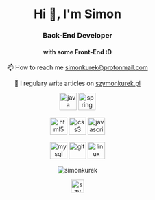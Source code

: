 <h1 align="center">Hi 👋, I'm Simon</h1>
<h3 align="center">Back-End Developer</h3>
<h4 align="center">with some Front-End :D</h4>

<p align="center">📫 How to reach me <a href="mailto:simonkurek@protonmail.com">simonkurek@protonmail.com</a></p>

<p align="center">📝 I regulary write articles on <a href="szymonkurek.pl">szymonkurek.pl</a></p>

<p align="center">
<img src="https://devicons.github.io/devicon/devicon.git/icons/java/java-original-wordmark.svg" alt="java" width="40" height="40"/> 
<img src="https://www.vectorlogo.zone/logos/springio/springio-icon.svg" alt="spring" width="40" height="40"/></p><p align="center">
</p>

<p align="center"><img src="https://devicons.github.io/devicon/devicon.git/icons/html5/html5-original-wordmark.svg" alt="html5" width="40" height="40"/>
<img src="https://devicons.github.io/devicon/devicon.git/icons/css3/css3-original-wordmark.svg" alt="css3" width="40" height="40"/> 
<img src="https://devicons.github.io/devicon/devicon.git/icons/javascript/javascript-original.svg" alt="javascript" width="40" height="40"/></p>

<p align="center"><img src="https://devicons.github.io/devicon/devicon.git/icons/mysql/mysql-original-wordmark.svg" alt="mysql" width="40" height="40"/> 
<img src="https://www.vectorlogo.zone/logos/git-scm/git-scm-icon.svg" alt="git" width="40" height="40">
<img src="https://devicons.github.io/devicon/devicon.git/icons/linux/linux-original.svg" alt="linux" width="40" height="40"/> </p>

<p align="center"><img align="center" src="https://github-readme-stats.vercel.app/api/top-langs/?username=simonkurek&layout=compact&hide=html" alt="simonkurek" /></p>

<p align="center">
<a href="https://instagram.com/szymon.qrek" target="blank"><img align="center" src="https://cdn.jsdelivr.net/npm/simple-icons@3.0.1/icons/instagram.svg" alt="szymon.qrek" height="30" width="30" /></a>
</p>